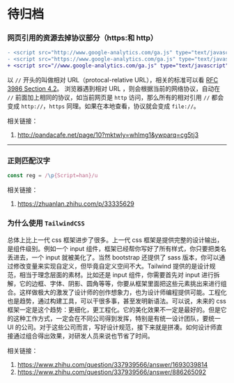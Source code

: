 # 待归档

### 网页引用的资源去掉协议部分（https:和 http）

```diff
- <script src="http://www.google-analytics.com/ga.js" type="text/javascript"></script>
- <script src="https://www.google-analytics.com/ga.js" type="text/javascript"></script>
+ <script src="//www.google-analytics.com/ga.js" type="text/javascript"></script>
```

以 `//` 开头的叫做相对 URL（protocal-relative URL），相关的标准可以看 [RFC 3986 Section 4.2](http://tools.ietf.org/html/rfc3986#section-4.2)。
浏览器遇到相对 URL ，则会根据当前的网络协议，自动在 `//` 前面加上相同的协议，如当前网页是 `http` 访问，那么所有的相对引用 `//` 都会变成 `http://`，`https`
同理。如果在本地查看，协议就会变成 `file://`。

相关链接：

1. http://pandacafe.net/page/10?mktwly=whlmg1&ywparq=cg5tj3

---

### 正则匹配汉字

```js
const reg = /\p{Script=han}/u
```

相关链接：

1. https://zhuanlan.zhihu.com/p/33335629

### 为什么使用 `TailwindCSS`

总体上比上一代 css 框架进步了很多。上一代 css 框架是提供完整的设计输出，是组件级别。例如一个 input 组件，框架已经帮你写好了所有样式，你只要把类名丢进去，一个 input 就被美化了。当然 bootstrap 还提供了 sass 版本，你可以通过修改变量来实现自定义，但毕竟自定义空间不大。Tailwind 提供的是设计规范，相当于理念层面的素材。比如还是 input 组件，你需要首先对 input 进行拆解，它的边框、字体、阴影、圆角等等，你要从框架里面把这些元素挑出来进行组合。这样做极大的激发了设计师的创作想象力，也为设计师编程提供可能。工程化也是趋势，通过构建工具，可以干很多事，甚至发明新语法。可以说，未来的 css 框架一定是这个趋势：更细化，更工程化。它的美化效果不一定是最好的。但是它的这种工作方式，一定会在不同公司得到发挥，特别是有统一设计团队，要统一 UI 的公司。对于这些公司而言，写好设计规范，接下来就是拼凑。如何设计师直接通过组合得出效果，对研发人员来说也节省了时间。

相关链接：

1. https://www.zhihu.com/question/337939566/answer/1693039814
2. https://www.zhihu.com/question/337939566/answer/886265092
